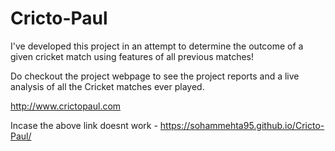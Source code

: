 # Cricto-Paul
I've developed this project in an attempt to determine the outcome of a given cricket match using features of all previous matches!

Do checkout the project webpage to see the project reports and a live analysis of all the Cricket matches ever played.

http://www.crictopaul.com

Incase the above link doesnt work - https://sohammehta95.github.io/Cricto-Paul/
